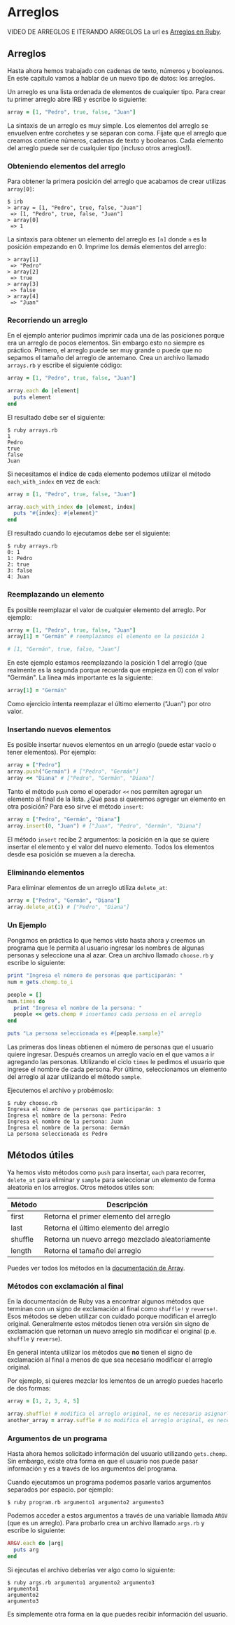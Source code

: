 # Arreglos

VIDEO DE ARREGLOS E ITERANDO ARREGLOS La url es [Arreglos en Ruby](https://www.youtube.com/watch?v=LH8FnTi0wQo).

## Arreglos

Hasta ahora hemos trabajado con cadenas de texto, números y booleanos. En este capítulo vamos a hablar de un nuevo tipo de datos: los arreglos.

Un arreglo es una lista ordenada de elementos de cualquier tipo. Para crear tu primer arreglo abre IRB y escribe lo siguiente:

```ruby
array = [1, "Pedro", true, false, "Juan"]
```

La sintaxis de un arreglo es muy simple. Los elementos del arreglo se envuelven entre corchetes y se separan con coma. Fíjate que el arreglo que creamos contiene números, cadenas de texto y booleanos. Cada elemento del arreglo puede ser de cualquier tipo \(incluso otros arreglos!\).

### Obteniendo elementos del arreglo

Para obtener la primera posición del arreglo que acabamos de crear utilizas `array[0]`:

```text
$ irb
> array = [1, "Pedro", true, false, "Juan"]
 => [1, "Pedro", true, false, "Juan"]
> array[0]
 => 1
```

La sintaxis para obtener un elemento del arreglo es `[n]` donde `n` es la posición empezando en 0. Imprime los demás elementos del arreglo:

```text
> array[1]
 => "Pedro"
> array[2]
 => true
> array[3]
 => false
> array[4]
 => "Juan"
```

### Recorriendo un arreglo

En el ejemplo anterior pudimos imprimir cada una de las posiciones porque era un arreglo de pocos elementos. Sin embargo esto no siempre es práctico. Primero, el arreglo puede ser muy grande o puede que no sepamos el tamaño del arreglo de antemano. Crea un archivo llamado `arrays.rb` y escribe el siguiente código:

```ruby
array = [1, "Pedro", true, false, "Juan"]

array.each do |element|
  puts element
end
```

El resultado debe ser el siguiente:

```text
$ ruby arrays.rb
1
Pedro
true
false
Juan
```

Si necesitamos el índice de cada elemento podemos utilizar el método `each_with_index` en vez de `each`:

```ruby
array = [1, "Pedro", true, false, "Juan"]

array.each_with_index do |element, index|
  puts "#{index}: #{element}"
end
```

El resultado cuando lo ejecutamos debe ser el siguiente:

```text
$ ruby arrays.rb
0: 1
1: Pedro
2: true
3: false
4: Juan
```

### Reemplazando un elemento

Es posible reemplazar el valor de cualquier elemento del arreglo. Por ejemplo:

```ruby
array = [1, "Pedro", true, false, "Juan"]
array[1] = "Germán" # reemplazamos el elemento en la posición 1

# [1, "Germán", true, false, "Juan"]
```

En este ejemplo estamos reemplazando la posición 1 del arreglo \(que realmente es la segunda porque recuerda que empieza en 0\) con el valor "Germán". La línea más importante es la siguiente:

```ruby
array[1] = "Germán"
```

Como ejercicio intenta reemplazar el último elemento \("Juan"\) por otro valor.

### Insertando nuevos elementos

Es posible insertar nuevos elementos en un arreglo \(puede estar vacío o tener elementos\). Por ejemplo:

```ruby
array = ["Pedro"]
array.push("Germán") # ["Pedro", "Germán"]
array << "Diana" # ["Pedro", "Germán", "Diana"]
```

Tanto el método `push` como el operador `<<` nos permiten agregar un elemento al final de la lista. ¿Qué pasa si queremos agregar un elemento en otra posición? Para eso sirve el método `insert`:

```ruby
array = ["Pedro", "Germán", "Diana"]
array.insert(0, "Juan") # ["Juan", "Pedro", "Germán", "Diana"]
```

El método `insert` recibe 2 argumentos: la posición en la que se quiere insertar el elemento y el valor del nuevo elemento. Todos los elementos desde esa posición se mueven a la derecha.

### Eliminando elementos

Para eliminar elementos de un arreglo utiliza `delete_at`:

```ruby
array = ["Pedro", "Germán", "Diana"]
array.delete_at(1) # ["Pedro", "Diana"]
```

### Un Ejemplo

Pongamos en práctica lo que hemos visto hasta ahora y creemos un programa que le permita al usuario ingresar los nombres de algunas personas y seleccione una al azar. Crea un archivo llamado `choose.rb` y escribe lo siguiente:

```ruby
print "Ingresa el número de personas que participarán: "
num = gets.chomp.to_i

people = []
num.times do
  print "Ingresa el nombre de la persona: "
  people << gets.chomp # insertamos cada persona en el arreglo
end

puts "La persona seleccionada es #{people.sample}"
```

Las primeras dos líneas obtienen el número de personas que el usuario quiere ingresar. Después creamos un arreglo vacío en el que vamos a ir agregando las personas. Utilizando el ciclo `times` le pedimos el usuario que ingrese el nombre de cada persona. Por último, seleccionamos un elemento del arreglo al azar utilizando el método `sample`.

Ejecutemos el archivo y probémoslo:

```text
$ ruby choose.rb
Ingresa el número de personas que participarán: 3
Ingresa el nombre de la persona: Pedro
Ingresa el nombre de la persona: Juan
Ingresa el nombre de la persona: Germán
La persona seleccionada es Pedro
```

## Métodos útiles

Ya hemos visto métodos como `push` para insertar, `each` para recorrer, `delete_at` para eliminar y `sample` para seleccionar un elemento de forma aleatoria en los arreglos. Otros métodos útiles son:

| Método | Descripción |
| --- | --- |
| first | Retorna el primer elemento del arreglo |
| last | Retorna el último elemento del arreglo |
| shuffle | Retorna un nuevo arrego mezclado aleatoriamente |
| length | Retorna el tamaño del arreglo |

Puedes ver todos los métodos en la [documentación de Array](https://ruby-doc.org/core-2.3.1/Array.html).

### Métodos con exclamación al final

En la documentación de Ruby vas a encontrar algunos métodos que terminan con un signo de exclamación al final como `shuffle!` y `reverse!`. Esos métodos se deben utilizar con cuidado porque modifican el arreglo original. Generalmente estos métodos tienen otra versión sin signo de exclamación que retornan un nuevo arreglo sin modificar el original \(p.e. `shuffle` y `reverse`\).

En general intenta utilizar los métodos que **no** tienen el signo de exclamación al final a menos de que sea necesario modificar el arreglo original.

Por ejemplo, si quieres mezclar los lementos de un arreglo puedes hacerlo de dos formas:

```ruby
array = [1, 2, 3, 4, 5]

array.shuffle! # modifica el arreglo original, no es necesario asignarlo a otra variable
another_array = array.suffle # no modifica el arreglo original, es necesario asignarlo a otra variable
```

### Argumentos de un programa

Hasta ahora hemos solicitado información del usuario utilizando `gets.chomp`. Sin embargo, existe otra forma en que el usuario nos puede pasar información y es a través de los argumentos del programa.

Cuando ejecutamos un programa podemos pasarle varios argumentos separados por espacio. por ejemplo:

```text
$ ruby program.rb argumento1 argumento2 argumento3
```

Podemos acceder a estos argumentos a través de una variable llamada `ARGV` \(que es un arreglo\). Para probarlo crea un archivo llamado `args.rb` y escribe lo siguiente:

```ruby
ARGV.each do |arg|
  puts arg
end
```

Si ejecutas el archivo deberías ver algo como lo siguiente:

```text
$ ruby args.rb argumento1 argumento2 argumento3
argumento1
argumento2
argumento3
```

Es simplemente otra forma en la que puedes recibir información del usuario.
